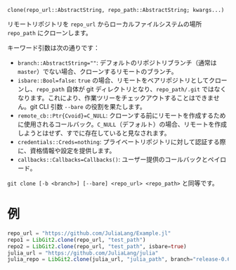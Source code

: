 ```
clone(repo_url::AbstractString, repo_path::AbstractString; kwargs...)
```

リモートリポジトリを `repo_url` からローカルファイルシステムの場所 `repo_path` にクローンします。

キーワード引数は次の通りです：

  * `branch::AbstractString=""`: デフォルトのリポジトリブランチ（通常は `master`）でない場合、クローンするリモートのブランチ。
  * `isbare::Bool=false`: `true` の場合、リモートをベアリポジトリとしてクローンし、`repo_path` 自体が git ディレクトリとなり、`repo_path/.git` ではなくなります。これにより、作業ツリーをチェックアウトすることはできません。git CLI 引数 `--bare` の役割を果たします。
  * `remote_cb::Ptr{Cvoid}=C_NULL`: クローンする前にリモートを作成するために使用されるコールバック。`C_NULL`（デフォルト）の場合、リモートを作成しようとはせず、すでに存在していると見なされます。
  * `credentials::Creds=nothing`: プライベートリポジトリに対して認証する際に、資格情報や設定を提供します。
  * `callbacks::Callbacks=Callbacks()`: ユーザー提供のコールバックとペイロード。

`git clone [-b <branch>] [--bare] <repo_url> <repo_path>` と同等です。

# 例

```julia
repo_url = "https://github.com/JuliaLang/Example.jl"
repo1 = LibGit2.clone(repo_url, "test_path")
repo2 = LibGit2.clone(repo_url, "test_path", isbare=true)
julia_url = "https://github.com/JuliaLang/julia"
julia_repo = LibGit2.clone(julia_url, "julia_path", branch="release-0.6")
```
